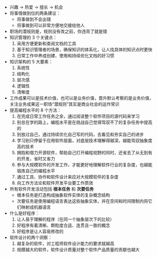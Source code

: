 - 兴趣 -> 热爱 -> 擅长 -> 机会
- 将事情做到位的两条建议：
  - 将事做到不会出错
  - 将事做到可以非常方便地交接给他人
- 职场的潜规则是，规则没有改之前，你违背了就是错
- 知识管理的 3 个关键点：
  1. 采用方便更新和查阅文档的工具
  2. 基于知识管理者的场景，确保知识的体系化，让人找具体的知识点时更快
  3. 日常工作中养成创建、使用和持续优化文档的好习惯
- 知识架构的 5 大要素：
  1. 系统性
  2. 结构化
  3. 层次感
  4. 逻辑性
  5. 清晰度
- 工作成果可以是技术价值，也可以是业务价值，晋升默认考察的是业务价值，关注业务成果这一职场“潜规则”其实是商业社会的运作常识
- 提高编程水平的 8 个方法：
  1. 在完成日常工作任务之余，通过阅读整个软件项目的源代码来学习
  2. 别总在学的路上，编程水平是在挑战自己觉得驾驭不了的复杂任务中提高的
  3. 别放过自己，通过持续优化自己写的代码，去看见和夯实自己的进步
  4. 学习别只停留于应用软件层面，对底层技术理解得越深，越能驾驭抽象度高的技术
  5. 拥抱和借力开源软件，帮助自己打开编程视野的同时，还省去了从无到有的开发，省时又省力
  6. 参与大规模软件的开发工作，才能更好地理解软件行业的复杂度，也越能锻炼自己的编程水平
  7. 通过工具、协作和软件设计来应对大规模软件的复杂度
  8. 向工作方法论和软件开发平台要工作质效
- 所有软件开发活动包括 **根本任务** 和 **次要任务**
  - 根本任务是打造构成抽象软件实体的复杂概念结构
  - 次要任务是使用编程语言表达这些抽象实体，并在空间和时间限制内将它们映射成机器语言
- 什么是好程序：
  1. 让人易于理解的程序（在同一个抽象层次下的比较）
  2. 好程序有着清晰、颗粒度合适、连贯且一致的概念
  3. 好程序是让人容易修改的
- 软件设计的两个洞察：
  1. 越复杂的软件，对工程师软件设计能力的要求就越高
  2. 规模越大的软件，软件设计质量对整个软件产品质量的贡献也越大